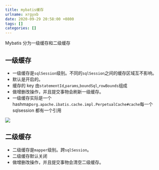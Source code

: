 ```yaml
---
title: mybatis缓存
urlname: xrgyxb
date: 2020-09-29 20:58:00 +0800
tags: []
categories: []
---
```


Mybatis 分为一级缓存和二级缓存

## 一级缓存

- 一级缓存是`sqlSession`级别。不同的`sqlSession`之间的缓存区域互不影响。
- 默认是开启的。
- 缓存的 key 由`statementId`,`params`,`boundSql`,`rowBounds`组成
- 做增删改操作，并且提交事物会刷新一级缓存。
- 一级缓存实际是一个 hashmap`org.apache.ibatis.cache.impl.PerpetualCache#cache`每一个 sqlsession 都有一个引用

![](/images/8b136521b28faac6ac81d955e229eaaa.svg)

## 二级缓存

- 二级缓存是`mapper`级别。跨`sqlSession`。
- 二级缓存默认关闭
- 做增删改操作，并且提交事物会清空二级缓存。
